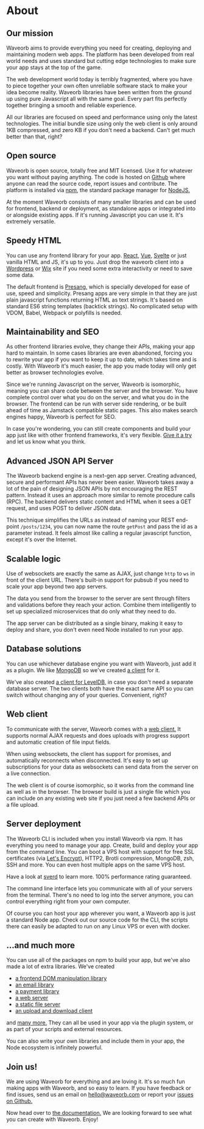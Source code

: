 # About

## Our mission

Waveorb aims to provide everything you need for creating, deploying and maintaining modern web apps. The platform has been developed from real world needs and uses standard but cutting edge technologies to make sure your app stays at the top of the game.

The web development world today is terribly fragmented, where you have to piece together your own often unreliable software stack to make your idea become reality. Waveorb libraries have been written from the ground up using pure Javascript all with the same goal. Every part fits perfectly together bringing a smooth and reliable experience.

All our libraries are focused on speed and performance using only the latest technologies. The initial bundle size using only the web client is only around 1KB compressed, and zero KB if you don't need a backend. Can't get much better than that, right?

## Open source

Waveorb is open source, totally free and MIT licensed. Use it for whatever you want without paying anything. The code is hosted on [Github](https://github.com/eldoy/waveorb) where anyone can read the source code, report issues and contribute. The platform is installed via [npm](https://npmjs.com), the standard package manager for [NodeJS.](https://nodejs.org)

At the moment Waveorb consists of many smaller libraries and can be used for frontend, backend or deployment, as standalone apps or integrated into or alongside existing apps. If it's running Javascript you can use it. It's extremely versatile.

## Speedy HTML

You can use any frontend library for your app. [React,](https://reactjs.org) [Vue,](https://vuejs.org) [Svelte](https://svelte.dev) or just vanilla HTML and JS, it's up to you. Just drop the waveorb client into a [Wordpress](https://wordpress.org) or [Wix](https://www.wix.com) site if you need some extra interactivity or need to save some data.

The default frontend is [Presang,](https://github.com/eldoy/presang) which is specially developed for ease of use, speed and simplicity. Presang apps are very simple in that they are just plain javascript functions returning HTML as text strings. It's based on standard ES6 string templates (backtick strings). No complicated setup with VDOM, Babel, Webpack or polyfills is needed.

## Maintainability and SEO

As other frontend libraries evolve, they change their APIs, making your app hard to maintain. In some cases libraries are even abandoned, forcing you to rewrite your app if you want to keep it up to date, which takes time and is costly. With Waveorb it's much easier, the app you made today will only get better as browser technologies evolve.

Since we're running Javascript on the server, Waveorb is isomorphic, meaning you can share code between the server and the browser. You have complete control over what you do on the server, and what you do in the browser. The frontend can be run with server side rendering, or be built ahead of time as Jamstack compatible static pages. This also makes search engines happy, Waveorb is perfect for SEO.

In case you're wondering, you can still create components and build your app just like with other frontend frameworks, it's very flexible. [Give it a try](/doc/pages.html) and let us know what you think.

## Advanced JSON API Server

The Waveorb backend engine is a next-gen app server. Creating advanced, secure and performant APIs has never been easier. Waveorb takes away a lot of the pain of designing JSON APIs by not encouraging the REST pattern. Instead it uses an approach more similar to remote procedure calls (RPC). The backend delivers static content and HTML when it sees a GET request, and uses POST to deliver JSON data.

This technique simplifies the URLs as instead of naming your REST end-point `/posts/1234`, you can now name the route `getPost` and pass the id as a parameter instead. It feels almost like calling a regular javascript function, except it's over the Internet.

## Scalable logic

Use of websockets are exactly the same as AJAX, just change `http` to `ws` in front of the client URL. There's built-in support for pubsub if you need to scale your app beyond two app servers.

The data you send from the browser to the server are sent through filters and validations before they reach your action. Combine them intelligently to set up specialized microservices that do only what they need to do.

The app server can be distributed as a single binary, making it easy to deploy and share, you don't even need Node installed to run your app.

## Database solutions

You can use whichever database engine you want with Waveorb, just add it as a plugin. We like [MongoDB](https://www.mongodb.com) so we've created [a client](https://github.com/eldoy/mongowave) for it.

We've also created [a client for LevelDB,](https://github.com/eldoy/wavedb) in case you don't need a separate database server. The two clients both have the exact same API so you can switch without changing any of your queries. Convenient, right?

## Web client

To communicate with the server, Waveorb comes with a [web client.](https://github.com/eldoy/waveorb-client) It supports normal AJAX requests and does uploads with progress support and automatic creation of file input fields.

When using websockets, the client has support for promises, and automatically reconnects when disconnected. It's easy to set up subscriptions for your data as websockets can send data from the server on a live connection.

The web client is of course isomorphic, so it works from the command line as well as in the browser. The browser build is just a single file which you can include on any existing web site if you just need a few backend APIs or a file upload.

## Server deployment

The Waveorb CLI is included when you install Waveorb via npm. It has everything you need to manage your app. Create, build and deploy your app from the command line. You can boot a VPS host with support for free SSL certificates (via [Let's Encrypt](https://letsencrypt.org)), HTTP2, Brotli compression, MongoDB, zsh, SSH and more. You can even host multiple apps on the same VPS host.

Have a look at [sverd](https://github.com/eldoy/sverd) to learn more. 100% performance rating guaranteed.

The command line interface lets you communicate with all of your servers from the terminal. There's no need to log into the server anymore, you can control everything right from your own computer.

Of course you can host your app wherever you want, a Waveorb app is just a standard Node app. Check out our source code for the CLI, the scripts there can easily be adapted to run on any Linux VPS or even with docker.

## ...and much more

You can use all of the packages on npm to build your app, but we've also made a lot of extra libraries. We've created

* [a frontend DOM manipulation library](https://github.com/eldoy/haka)
* [an email library](https://github.com/eldoy/wmail)
* [a payment library](https://github.com/eldoy/wpay)
* [a web server](https://github.com/eldoy/sirloin)
* [a static file server](https://github.com/eldoy/hangersteak)
* [an upload and download client](https://github.com/eldoy/dugg)

and [many more.](/doc/libraries.html) They can all be used in your app via the plugin system, or as part of your scripts and external resources.

You can also write your own libraries and include them in your app, the Node ecosystem is infinitely powerful.

## Join us!

We are using Waveorb for everything and are loving it. It's so much fun making apps with Waveorb, and so easy to learn. If you have feedback or find issues, send us an email on [hello@waveorb.com](mailto:hello@waveorb.com) or report your [issues on Github.](https://github.com/eldoy/waveorb/issues)

Now head over to [the documentation.](/docs.html) We are looking forward to see what you can create with Waveorb. Enjoy!
